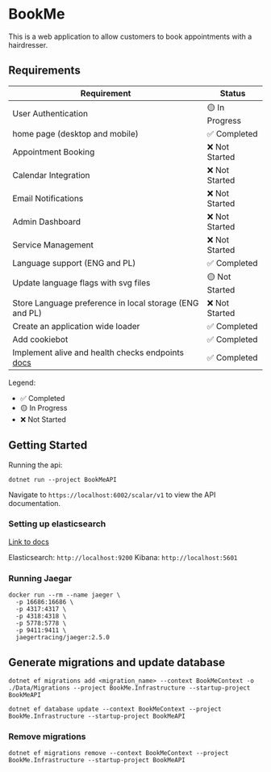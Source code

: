 # BookMe
This is a web application to allow customers to book appointments with a hairdresser.

## Requirements

| Requirement | Status |
|------------|--------|
| User Authentication | 🟡 In Progress |
| home page (desktop and mobile) | ✅ Completed |
| Appointment Booking | ❌ Not Started |
| Calendar Integration | ❌ Not Started |
| Email Notifications | ❌ Not Started |
| Admin Dashboard | ❌ Not Started |
| Service Management | ❌ Not Started |
Language support (ENG and PL)| ✅ Completed |
Update language flags with svg files| 🟡 Not Started |
Store Language preference in local storage (ENG and PL)| ❌ Not Started |
Create an application wide loader| ✅ Completed |
| Add cookiebot| ✅ Completed |
| Implement alive and health checks endpoints [docs](https://learn.microsoft.com/en-us/aspnet/core/host-and-deploy/health-checks?view=aspnetcore-9.0)| ✅ Completed |

Legend:
- ✅ Completed
- 🟡 In Progress
- ❌ Not Started

## Getting Started

Running the api:
```
dotnet run --project BookMeAPI
```

Navigate to `https://localhost:6002/scalar/v1` to view the API documentation.

### Setting up elasticsearch
[Link to docs](https://www.elastic.co/guide/en/elasticsearch/reference/current/run-elasticsearch-locally.html)

Elasticsearch: `http://localhost:9200`
Kibana: `http://localhost:5601`

### Running Jaegar

```
docker run --rm --name jaeger \
  -p 16686:16686 \
  -p 4317:4317 \
  -p 4318:4318 \
  -p 5778:5778 \
  -p 9411:9411 \
  jaegertracing/jaeger:2.5.0
```

## Generate migrations and update database

```
dotnet ef migrations add <migration_name> --context BookMeContext -o ./Data/Migrations --project BookMe.Infrastructure --startup-project BookMeAPI

dotnet ef database update --context BookMeContext --project BookMe.Infrastructure --startup-project BookMeAPI
```

### Remove migrations
```
dotnet ef migrations remove --context BookMeContext --project BookMe.Infrastructure --startup-project BookMeAPI
```
